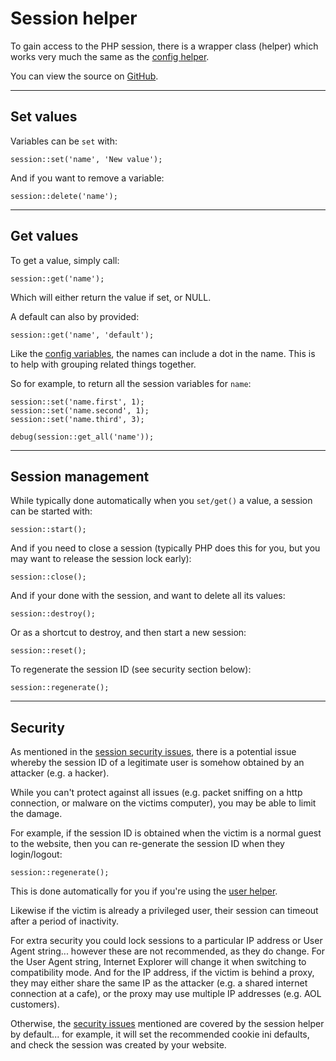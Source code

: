 
# Session helper

To gain access to the PHP session, there is a wrapper class (helper) which works very much the same as the [config helper](../../doc/helpers/config.md).

You can view the source on [GitHub](https://github.com/craigfrancis/framework/blob/master/framework/0.1/library/class/session.php).

---

## Set values

Variables can be `set` with:

	session::set('name', 'New value');

And if you want to remove a variable:

	session::delete('name');

---

## Get values

To get a value, simply call:

	session::get('name');

Which will either return the value if set, or NULL.

A default can also by provided:

	session::get('name', 'default');

Like the [config variables](../../doc/setup/config.md), the names can include a dot in the name. This is to help with grouping related things together.

So for example, to return all the session variables for `name`:

	session::set('name.first', 1);
	session::set('name.second', 1);
	session::set('name.third', 3);

	debug(session::get_all('name'));

---

## Session management

While typically done automatically when you `set/get()` a value, a session can be started with:

	session::start();

And if you need to close a session (typically PHP does this for you, but you may want to release the session lock early):

	session::close();

And if your done with the session, and want to delete all its values:

	session::destroy();

Or as a shortcut to destroy, and then start a new session:

	session::reset();

To regenerate the session ID (see security section below):

	session::regenerate();

---

## Security

As mentioned in the [session security issues](../../doc/security/sessions.md), there is a potential issue whereby the session ID of a legitimate user is somehow obtained by an attacker (e.g. a hacker).

While you can't protect against all issues (e.g. packet sniffing on a http connection, or malware on the victims computer), you may be able to limit the damage.

For example, if the session ID is obtained when the victim is a normal guest to the website, then you can re-generate the session ID when they login/logout:

	session::regenerate();

This is done automatically for you if you're using the [user helper](../../doc/helpers/user.md).

Likewise if the victim is already a privileged user, their session can timeout after a period of inactivity.

For extra security you could lock sessions to a particular IP address or User Agent string... however these are not recommended, as they do change. For the User Agent string, Internet Explorer will change it when switching to compatibility mode. And for the IP address, if the victim is behind a proxy, they may either share the same IP as the attacker (e.g. a shared internet connection at a cafe), or the proxy may use multiple IP addresses (e.g. AOL customers).

Otherwise, the [security issues](../../doc/security/sessions.md) mentioned are covered by the session helper by default... for example, it will set the recommended cookie ini defaults, and check the session was created by your website.
